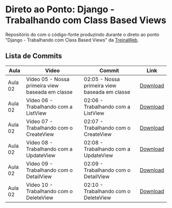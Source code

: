 # Direto ao Ponto: Django - Trabalhando com Class Based Views

Repositório do com o código-fonte produzindo durante o direto ao ponto "Django - Trabalhando com Class Based Views" da [TreinaWeb](https://treinaweb.com.br/).

## Lista de Commits

| Aula    | Video                                            | Commit                                        | Link                                                                                                                                             |
| ------- | ------------------------------------------------ | --------------------------------------------- | ------------------------------------------------------------------------------------------------------------------------------------------------ |
| Aula 02 | Vídeo 05 - Nossa primeira view baseada em classe | 02:05 - Nossa primeira view baseada em classe | [Download](https://github.com/treinaweb/treinaweb-django-trabalhando-com-class-based-views/archive/1ea281db1bf1670c7e1fa5965c67841b25915939.zip) |
| Aula 02 | Vídeo 06 - Trabalhando com a ListView            | 02:06 - Trabalhando com a ListView            | [Download](https://github.com/treinaweb/treinaweb-django-trabalhando-com-class-based-views/archive/657e3914f67c2319af3f49ff466389b0285e4f2b.zip) |
| Aula 02 | Vídeo 07 - Trabalhando com o CreateView          | 02:07 - Trabalhando com o CreateView          | [Download](https://github.com/treinaweb/treinaweb-django-trabalhando-com-class-based-views/archive/a931bef107254294764b047720de44bbdc4f741d.zip) |
| Aula 02 | Vídeo 08 - Trabalhando com a UpdateView          | 02:08 - Trabalhando com a UpdateView          | [Download](https://github.com/treinaweb/treinaweb-django-trabalhando-com-class-based-views/archive/7ae64c1c8db9e59f26540d6a23a1d88ae1463b42.zip) |
| Aula 02 | Vídeo 09 - Trabalhando com o DetailView          | 02:09 - Trabalhando com o DetailView          | [Download](https://github.com/treinaweb/treinaweb-django-trabalhando-com-class-based-views/archive/adb16118eb67f62356cf18210172ab0d68f49527.zip) |
| Aula 02 | Vídeo 10 - Trabalhando com o DeleteView          | 02:10 - Trabalhando com o DeleteView          | [Download](https://github.com/treinaweb/treinaweb-django-trabalhando-com-class-based-views/archive/e061663ffb2b749a977cae56c50e57f179892d96.zip) |
